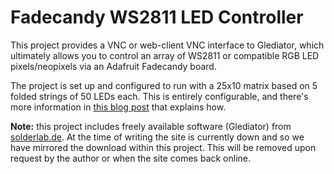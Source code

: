 # Fadecandy WS2811 LED Controller
This project provides a VNC or web-client VNC interface to Glediator, which ultimately allows you to control an array of WS2811 or compatible RGB LED pixels/neopixels via an Adafruit Fadecandy board.

The project is set up and configured to run with a 25x10 matrix based on 5 folded strings of 50 LEDs each. This is entirely configurable, and there's more information in [this blog post](https://www.balena.io/blog/build-festive-lighting-for-the-holidays-with-balena/) that explains how.

**Note:** this project includes freely available software (Glediator) from [solderlab.de](https://solderlab.de). At the time of writing the site is currently down and so we have mirrored the download within this project. This will be removed upon request by the author or when the site comes back online.